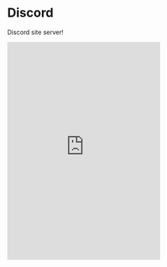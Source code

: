 # Discord
Discord site server!
<iframe src="https://discord.com/widget?id=1081736490729603173&theme=dark" width="350" height="500" allowtransparency="true" frameborder="0" sandbox="allow-popups allow-popups-to-escape-sandbox allow-same-origin allow-scripts"></iframe>
